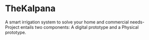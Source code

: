 # TheKalpana
A smart irrigation system to solve your home and commercial needs- Project entails two components: A digital prototype and a Physical prototype. 
